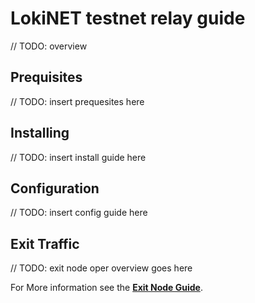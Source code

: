 # LokiNET testnet relay guide

// TODO: overview

## Prequisites

// TODO: insert prequesites here

## Installing

// TODO: insert install guide here

## Configuration

// TODO: insert config guide here

## Exit Traffic

// TODO: exit node oper overview goes here

For More information see the **[Exit Node Guide](ExitNode.md)**.

